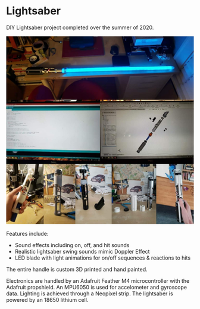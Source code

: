 # Lightsaber

DIY Lightsaber project completed over the summer of 2020.
 
![Img](Screenshot_20220629-182125_Instagram.jpg)

Features include:

- Sound effects including on, off, and hit sounds
- Realistic lightsaber swing sounds mimic Doppler Effect
- LED blade with light animations for on/off sequences & reactions to hits

The entire handle is custom 3D printed and hand painted.

Electronics are handled by an Adafruit Feather M4 microcontroller with the Adafruit propshield. An MPU6050 is used for accelometer and gyroscope data. Lighting is achieved through a Neopixel strip. The lightsaber is powered by an 18650 lithium cell.

